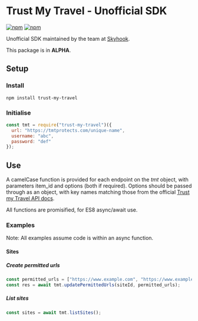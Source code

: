 # Trust My Travel - Unofficial SDK

[![npm](https://img.shields.io/npm/v/trust-my-travel.svg)](https://www.npmjs.com/package/trust-my-travel)
[![npm](https://img.shields.io/npm/l/trust-my-travel.svg)](https://www.npmjs.com/package/trust-my-travel)

Unofficial SDK maintained by the team at [Skyhook](https://www.skyhookadventure.com).

This package is in **ALPHA**.

## Setup

### Install

```shell
npm install trust-my-travel
```

### Initialise

```javascript
const tmt = require("trust-my-travel")({
  url: "https://tmtprotects.com/unique-name",
  username: "abc",
  password: "def"
});
```

## Use

A camelCase function is provided for each endpoint on the _tmt_ object, with parameters item_id and options (both if required). Options should be passed through as an object, with key names matching those from the official [Trust my Travel API docs](https://api.trustmytravel.com).

All functions are promisified, for ES8 async/await use.

### Examples

Note: All examples assume code is within an async function.

#### Sites

##### Create permitted urls

```javascript
const permitted_urls = ["https://www.example.com", "https://www.example2.com"];
const res = await tmt.updatePermittedUrls(siteId, permitted_urls);
```

##### List sites

```javascript
const sites = await tmt.listSites();
```
